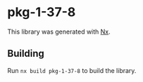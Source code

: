 # pkg-1-37-8

This library was generated with [Nx](https://nx.dev).

## Building

Run `nx build pkg-1-37-8` to build the library.
